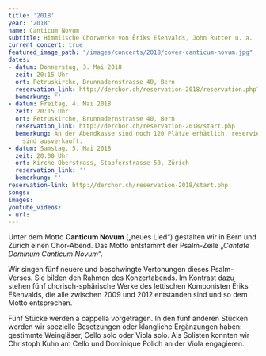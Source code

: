 ```yaml
---
title: '2018'
year: '2018'
name: Canticum Novum
subtitle: Himmlische Chorwerke von Ēriks Ešenvalds, John Rutter u. a.
current_concert: true
featured_image_path: "/images/concerts/2018/cover-canticum-novum.jpg"
dates:
- datum: Donnerstag, 3. Mai 2018
  zeit: 20:15 Uhr
  ort: Petruskirche, Brunnadernstrasse 40, Bern
  reservation_link: http://derchor.ch/reservation-2018/reservation.php?index=1
  bemerkung: ''
- datum: Freitag, 4. Mai 2018
  zeit: 20:15 Uhr
  ort: Petruskirche, Brunnadernstrasse 40, Bern
  reservation_link: http://derchor.ch/reservation-2018/start.php
  bemerkung: An der Abendkasse sind noch 120 Plätze erhätlich, reservierte Plätze
    sind ausverkauft.
- datum: Samstag, 5. Mai 2018
  zeit: 20:00 Uhr
  ort: Kirche Oberstrass, Stapferstrasse 58, Zürich
  reservation_link: ''
  bemerkung: ''
reservation-link: http://derchor.ch/reservation-2018/start.php
songs: 
images: 
youtube_videos:
- url: 
---
```


Unter dem Motto **Canticum Novum**&nbsp;(„neues Lied“) gestalten wir in Bern und Z&uuml;rich einen Chor-Abend. Das Motto entstammt der Psalm-Zeile „*Cantate Dominum Canticum Novum*“.

Wir singen f&uuml;nf neuere und beschwingte Vertonungen dieses Psalm-Verses. Sie bilden den Rahmen des Konzertabends. Im Kontrast dazu stehen f&uuml;nf chorisch-sph&auml;rische Werke des lettischen Komponisten Ēriks Ešenvalds, die alle zwischen 2009 und 2012 entstanden sind und so dem Motto entsprechen.

F&uuml;nf St&uuml;cke werden a cappella vorgetragen. In den f&uuml;nf anderen St&uuml;cken werden wir spezielle Besetzungen oder klangliche Erg&auml;nzungen haben: gestimmte Weingl&auml;ser, Cello solo oder Viola solo. Als Solisten konnten wir Christoph Kuhn am Cello und Dominique Polich an der Viola engagieren.